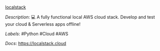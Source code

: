 [localstack](https://github.com/localstack/localstack)

*Description*: 💻 A fully functional local AWS cloud stack. Develop and test your cloud & Serverless apps offline!

*Labels*: #Python #Cloud #AWS

*Docs*: https://localstack.cloud
